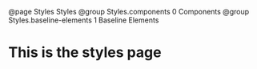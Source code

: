 @page Styles Styles
@group Styles.components 0 Components
@group Styles.baseline-elements 1 Baseline Elements

# This is the styles page